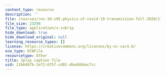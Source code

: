 ```yaml
---
content_type: resource
description: ''
file: /courses/res-10-s95-physics-of-covid-19-transmission-fall-2020/11b6467b2e726f5fcd01dbedd64ac7cc_vQYQR8iNU-o.srt
file_size: 23298
file_type: application/x-subrip
hide_download: true
hide_download_original: null
learning_resource_types: []
license: https://creativecommons.org/licenses/by-nc-sa/4.0/
ocw_type: OCWFile
resourcetype: Other
title: 3play caption file
uid: 11b6467b-2e72-6f5f-cd01-dbedd64ac7cc
---
```

